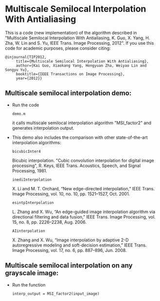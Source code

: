 # Multiscale Semilocal Interpolation With Antialiasing

This is a code (new implementation) of the algorithm described in "Multiscale Semilocal Interpolation With Antialiasing, K. Guo, X. Yang, H. Zha, W. Lin and S. Yu, IEEE Trans. Image Processing, 2012". If you use this code for academic purposes, please consider citing:

```
@injournal{TIP2012,
 	 title={Multiscale Semilocal Interpolation With Antialiasing},
 	 author={Kai Guo, Xiaokang Yang, Hongyuan Zha, Weiyao Lin and Songyu Yu},
 	 booktitle={IEEE Transactions on Image Processing},
 	 year={2012}}
```

## Multiscale semilocal interpolation demo:
  - Run the code 
    ```
    demo.m
    ```
    it calls multiscale semilocal interpolation algorithm "MSI_factor2" and generates interpolation output.
    
  - This demo also includes the comparison with other state-of-the-art interpolation algorithms:
     ```
     bicubicInter4
     ```
     Bicubic interpolation.  "Cubic convolution interpolation for digital image processing", R. Keys, IEEE Trans. Acoustics, Speech, and Signal Processing, 1981.
     
     ```
     inediInterpolation
     ```
     X. Li and M. T. Orchard, “New edge-directed interpolation,” IEEE Trans. Image Processing, vol. 10, no. 10, pp. 1521–1527, Oct. 2001.
     
     ```
     esintpInterpolation
     ```
     L. Zhang and X. Wu, “An edge-guided image interpolation algorithm via directional filtering and data fusion,” IEEE Trans. Image Processing, vol. 15, no. 8, pp. 2226–2238, Aug. 2006.
     
     ```
     AIinterpolation
     ```
     X. Zhang and X. Wu, “Image interpolation by adaptive 2-D autoregressive modeling and soft-decision estimation,” IEEE Trans. Image Processing, vol. 17, no. 6, pp. 887–896, Jun. 2008.
     
## Multiscale semilocal interpolation on any grayscale image:
  - Run the function 
    ```
    interp_output = MSI_factor2(input_image)
    ```
